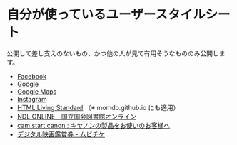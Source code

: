 # 自分が使っているユーザースタイルシート

公開して差し支えのないもの、かつ他の人が見て有用そうなもののみ公開します。

- [Facebook](style/facebook_com.css)
- [Google](style/google_co_jp.css)
- [Google Maps](style/google_co_jp-maps.css)
- [Instagram](style/instagram_com.css)
- [HTML Living Standard](style/html_spec_whatwg_org.css) （※ momdo.github.io にも適用）
- [NDL ONLINE　国立国会図書館オンライン](style/ndlonline_ndl_go_jp.css)
- [cam.start.canon : キヤノンの製品をお使いのお客様へ](style/cam_start_canon.css)
- [デジタル映画鑑賞券 - ムビチケ](style/mvtk_jp.css)
